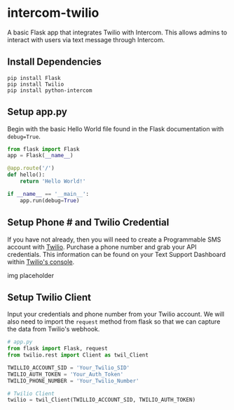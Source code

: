 # intercom-twilio
A basic Flask app that integrates Twilio with Intercom. This allows admins to interact with users via text message through Intercom.

## Install Dependencies
```
pip install Flask
pip install Twilio
pip install python-intercom
```

## Setup app.py
Begin with the basic Hello World file found in the Flask documentation with ```debug=True```.
```python
from flask import Flask
app = Flask(__name__)

@app.route('/')
def hello():
    return 'Hello World!'

if __name__ == '__main__':
    app.run(debug=True)
```

## Setup Phone # and Twilio Credential
If you have not already, then you will need to create a Programmable SMS account with [Twilio](https://www.twilio.com/sms/pricing/us). 
Purchase a phone number and grab your API credentials.
This information can be found on your Text Support Dashboard within [Twilio's console](https://www.twilio.com/console).

img placeholder

## Setup Twilio Client
Input your credentials and phone number from your Twilio account. 
We will also need to import the ```request``` method from flask so that we can capture the data from Twilio's webhook.


```python
# app.py
from flask import Flask, request
from twilio.rest import Client as twil_Client

TWILLIO_ACCOUNT_SID = 'Your_Twilio_SID'
TWILIO_AUTH_TOKEN = 'Your_Auth_Token'
TWILIO_PHONE_NUMBER = 'Your_Twilio_Number'

# Twilio Client
twilio = twil_Client(TWILLIO_ACCOUNT_SID, TWILIO_AUTH_TOKEN)
```



